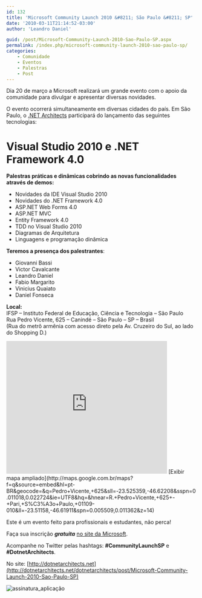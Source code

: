 ```yaml
---
id: 132
title: 'Microsoft Community Launch 2010 &#8211; São Paulo &#8211; SP'
date: '2010-03-11T21:14:52-03:00'
author: 'Leandro Daniel'

guid: /post/Microsoft-Community-Launch-2010-Sao-Paulo-SP.aspx
permalink: /index.php/microsoft-community-launch-2010-sao-paulo-sp/
categories:
    - Comunidade
    - Eventos
    - Palestras
    - Post
---
```


Dia 20 de março a Microsoft realizará um grande evento com o apoio da comunidade para divulgar e apresentar diversas novidades.

O evento ocorrerá simultaneamente em diversas cidades do país. Em São Paulo, o [.NET Architects](http://dotnetarchitects.net/) participará do lançamento das seguintes tecnologias:

# **Visual Studio 2010** e .**NET Framework 4.0** 

 **Palestras práticas e dinâmicas cobrindo as novas funcionalidades através de demos:**

- Novidades da IDE Visual Studio 2010
- Novidades do .NET Framework 4.0
- ASP.NET Web Forms 4.0
- ASP.NET MVC
- Entity Framework 4.0
- TDD no Visual Studio 2010
- Diagramas de Arquitetura
- Linguagens e programação dinâmica

 **Teremos a presença dos palestrantes**:

- Giovanni Bassi
- Victor Cavalcante
- Leandro Daniel
- Fabio Margarito
- Vinicius Quaiato
- Daniel Fonseca

**Local:**    
IFSP – Instituto Federal de Educação, Ciência e Tecnologia – São Paulo   
Rua Pedro Vicente, 625 – Canindé – São Paulo – SP – Brasil   
(Rua do metrô armênia com acesso direto pela Av. Cruzeiro do Sul, ao lado do Shopping D.)

<iframe frameborder="0" height="350" loading="lazy" src="http://maps.google.com.br/maps?f=q&source=s_q&hl=pt-BR&geocode=&q=Pedro+Vicente,+625&sll=-23.525359,-46.62208&sspn=0.011018,0.022724&ie=UTF8&hq=&hnear=R.+Pedro+Vicente,+625+-+Pari,+S%C3%A3o+Paulo,+01109-010&ll=-23.51158,-46.61911&spn=0.005509,0.011362&z=14&output=embed" width="425"></iframe>   
[Exibir mapa ampliado](http://maps.google.com.br/maps?f=q&source=embed&hl=pt-BR&geocode=&q=Pedro+Vicente,+625&sll=-23.525359,-46.62208&sspn=0.011018,0.022724&ie=UTF8&hq=&hnear=R.+Pedro+Vicente,+625+-+Pari,+S%C3%A3o+Paulo,+01109-010&ll=-23.51158,-46.61911&spn=0.005509,0.011362&z=14)

Este é um evento feito para profissionais e estudantes, não perca!

Faça sua inscrição ***gratuita*** [no site da Microsoft](http://msevents.microsoft.com/CUI/EventDetail.aspx?EventID=1032446218&Culture=pt-BR).

Acompanhe no Twitter pelas hashtags: **\#CommunityLaunchSP** e **\#DotnetArchitects**.

No site: [http://dotnetarchitects.net](http://dotnetarchitects.net/dotnetarchitects/post/Microsoft-Community-Launch-2010-Sao-Paulo-SP)

![assinatura_aplicação](http://leandrodaniel.com/pics/assinatura_aplica%C3%A7%C3%A3o_1.jpg "assinatura_aplicação")